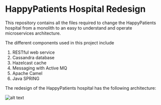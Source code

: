 <h1> HappyPatients Hospital Redesign </h1>

This repository contains all the files required to change the HappyPatients hospital from a monolith to an easy to understand and operate microservices architecture. <br>

The different components used in this project include <br>

1. RESTful web service <br>
2. Cassandra database <br>
3. Hazelcast cache <br>
4. Messaging with Active MQ <br>
5. Apache Camel <br>
6. Java SPRING <br>

The redesign of the HappyPatients hospital has the following architecture: <br>

![alt text](http://url/to/img.png)

